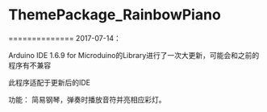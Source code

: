 ﻿# ThemePackage_RainbowPiano

==============
2017-07-14：

Arduino IDE 1.6.9 for Microduino的Library进行了一次大更新，可能会和之前的程序有不兼容

此程序适配于更新后的IDE


功能：
简易钢琴，弹奏时播放音符并亮相应彩灯。